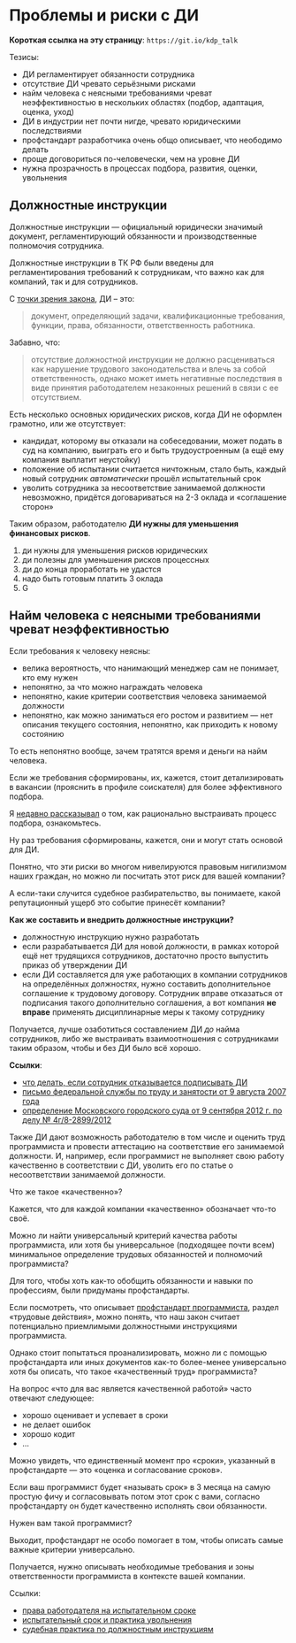 # Проблемы и риски с ДИ

**Короткая ссылка на эту страницу**: `https://git.io/kdp_talk`

Тезисы:
- ДИ регламентирует обязанности сотрудника
- отсутствие ДИ чревато серьёзными рисками
- найм человека с неясными требованиями чреват неэффективностью в нескольких областях (подбор, адаптация, оценка, уход)
- ДИ в индустрии нет почти нигде, чревато юридическими последствиями
- профстандарт разработчика очень общо описывает, что неободимо делать
- проще договориться по-человечески, чем на уровне ДИ
- нужна прозрачность в процессах подбора, развития, оценки, увольнения

## Должностные инструкции

Должностные инструкции — официальный юридически значимый документ, регламентирующий обязанности и производственные полномочия сотрудника.

Должностные инструкции в ТК РФ были введены для регламентирования требований к сотрудникам, что важно как для компаний, так и для сотрудников.

C [точки зрения закона](https://www.garant.ru/products/ipo/prime/doc/91749/), ДИ – это:
> документ, определяющий задачи, квалификационные требования, функции, права, обязанности, ответственность работника.

Забавно, что:

> отсутствие должностной инструкции не должно расцениваться как нарушение трудового законодательства и влечь за собой ответственность, однако может иметь негативные последствия в виде принятия работодателем незаконных решений в связи с ее отсутствием.

Есть несколько основных юридических рисков, когда ДИ не оформлен грамотно, или же отсутствует:
- кандидат, которому вы отказали на собеседовании, может подать в суд на компанию, выиграть его и быть трудоустроенным (а ещё ему компания выплатит неустойку)
- положение об испытании считается ничтожным, стало быть, каждый новый сотрудник _автоматически_ прошёл испытательный срок
- уволить сотрудника за несоответствие занимаемой должности невозможно, придётся договариваться на 2-3 оклада и «соглашение сторон»

Таким образом, работодателю **ДИ нужны для уменьшения финансовых рисков**.

1. ди нужны для уменьшения рисков юридических
2. ди полезны для уменьшения рисков процессных
3. ди до конца проработать не удастся
4. надо быть готовым платить 3 оклада
5. G

## Найм человека с неясными требованиями чреват неэффективностью

Если требования к человеку неясны:
- велика вероятность, что нанимающий менеджер сам не понимает, кто ему нужен
- непонятно, за что можно награждать человека
- непонятно, какие критерии соответствия человека занимаемой должности
- непонятно, как можно заниматься его ростом и развитием — нет описания текущего состояния, непонятно, как приходить к новому состоянию

То есть непонятно вообще, зачем тратятся время и деньги на найм человека.

Если же требования сформированы, их, кажется, стоит детализировать в вакансии (прояснить в профиле соискателя) для более эффективного подбора.

Я [недавно рассказывал](https://git.io/hiring_model_talk) о том, как рационально выстраивать процесс подбора, ознакомьтесь.

Ну раз требования сформированы, кажется, они и могут стать основой для ДИ.

Понятно, что эти риски во многом нивелируются правовым нигилизмом наших граждан, но можно ли посчитать этот риск для вашей компании?

А если-таки случится судебное разбирательство, вы понимаете, какой репутационный ущерб это событие принесёт компании?

**Как же составить и внедрить должностные инструкции?**

- должностную инструкцию нужно разработать
- если разрабатывается ДИ для новой должности, в рамках которой ещё нет трудящихся сотрудников, достаточно просто выпустить приказ об утверждении ДИ
- если ДИ составляется для уже работающих в компании сотрудников на определённых должностях, нужно составить дополнительное соглашение к трудовому договору. Сотрудник вправе отказаться от подписания такого дополнительно соглашения, а вот компания **не вправе** применять дисциплинарные меры к такому сотруднику

Получается, лучше озаботиться составлением ДИ _до_ найма сотрудников, либо же выстраивать взаимоотношения с сотрудниками таким образом, чтобы и без ДИ было всё хорошо.

**Ссылки**:
- [что делать, если сотрудник отказывается подписывать ДИ](https://rusjurist.ru/kadry/dolzhnostnye_instrukcii/chto_delat_esli_rabotnik_otkazyvaetsya_podpisyvat_dolzhnostnuyu_instrukciyu/)
- [письмо федеральной службы по труду и занятости от 9 августа 2007 года](https://www.garant.ru/products/ipo/prime/doc/91749/)
- [определение Московского городского суда от 9 сентября 2012 г. по делу № 4г/8-2899/2012](http://www.garant.ru/products/ipo/prime/doc/57779625/)

Также ДИ дают возможность работодателю в том числе и оценить труд программиста и провести аттестацию на соответствие его занимаемой должности. И, например, если программист не выполняет свою работу качественно в соответствии с ДИ, уволить его по статье о несоответствии занимаемой должности.

Что же такое «качественно»?

Кажется, что для каждой компании «качественно» обозначает что-то своё.

Можно ли найти универсальный критерий качества работы программиста, или хотя бы универсальное (подходящее почти всем) минимальное определение трудовых обязанностей и полномочий программиста?

Для того, чтобы хоть как-то обобщить обязанности и навыки по профессиям, были придуманы профстандарты.

Если посмотреть, что описывает [профстандарт программиста](http://fgosvo.ru/uploadfiles/profstandart/06.001.pdf), раздел «трудовые действия», можно понять, что наш закон считает потенциально приемлимыми должностными инструкциями программиста.

Однако стоит попытаться проанализировать, можно ли с помощью профстандарта или иных документов как-то более-менее универсально хотя бы описать, что такое «качественный труд» программиста?

На вопрос «что для вас является качественной работой» часто отвечают следующее:
- хорошо оценивает и успевает в сроки
- не делает ошибок
- хорошо кодит
- ...

Можно увидеть, что единственный момент про «сроки», указанный в профстандарте — это «оценка и согласование сроков».

Если ваш программист будет «называть срок» в 3 месяца на самую простую фичу и согласовывать потом этот срок с вами, согласно профстандарту он будет качественно исполнять свои обязанности.

Нужен вам такой программист?

Выходит, профстандарт не особо помогает в том, чтобы описать самые важные критерии универсально.

Получается, нужно описывать необходимые требования и зоны ответственности программиста в контексте вашей компании.

Ссылки:
- [права работодателя на испытательном сроке](https://kontur.ru/articles/5344)
- [испытательный срок и практика увольнения](https://journal.tinkoff.ru/ask/probation/)
- [судебная практика по должностным инструкциям](https://www.top-personal.ru/lawissue.html?2597)
